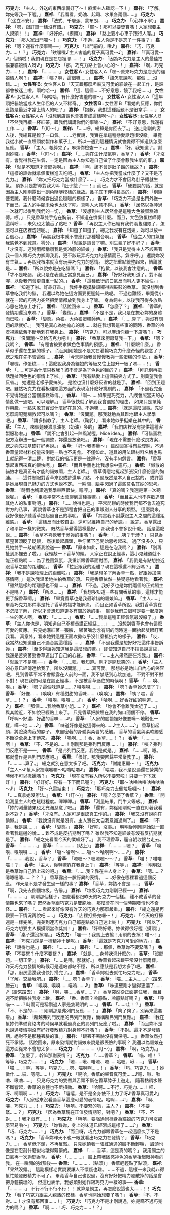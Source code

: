 **巧克力:** 「主人，外送的東西準備好了～！麻煩主人確認一下！」
**嘉祥:** 「了解。妳先等我一下喔。」
**嘉祥:** 「我看看，奶油、起司、水果各兩個……」
**巧克力:** 「（坐立不安）」
**嘉祥:** 「法式、千層派、蒙布朗……」
**巧克力:** 「（心神不寧）」
**嘉祥:** 「嗯，跟訂單一樣沒有錯。」
**巧克力:** 「耶～！那可以要獎賞嗎！人家想要主人摸頭！！」
**嘉祥:** 「好好好。（摸頭）」
**嘉祥:** 「路上要小心車子跟行人喔。」
**巧克力:** 「那人家出門囉～！」
**巧克力:** 「不過，主人你是不是忘了一件事？」
**嘉祥:** 「嗯？還有什麼事嗎──」
**巧克力:** 「出門前的，啾♪」
**嘉祥:** 「巧、巧克力……！？」
**巧克力:** 「欸嘿嘿♪主人害羞的樣子真可愛～♪」
**嘉祥:** 「『真可愛～♪』個頭啦！我們現在是在店裡耶……！」
**巧克力:** 「因為巧克力是主人的最佳拍擋兼貓娘情人呀♪」
**巧克力:** 「那，巧克力路上會小心的～！」
**嘉祥:** 「啊，巧克力……！」
**嘉祥:** 「…………」
**女性客Ａ:** 女性客人Ａ「嘿～原來巧克力是店長的貓娘情人啊？」
**嘉祥:** 「咦？啊，這個嘛……」
**嘉祥:** 「該怎麼說呢，那個……沒錯……」
**女性客Ｂ:** 女性客人Ｂ「天天跟那麼坦率又可愛的貓娘在一起工作，是誰都會被迷上啦。啊哈哈～」
**嘉祥:** 「這、這個……不好意思，饒了我吧……」
**女性客Ａ:** 女性客人Ａ「啊哈哈，有什麼好害羞的嘛～」
**女性客Ａ:** 女性客人Ａ「這年頭把貓娘當成人生伴侶的人又不稀奇。」
**女性客Ｂ:** 女性客Ｂ「看她的反應，你們應該是最近才當上情人的吧？」
**嘉祥:** 「抱歉，我對這種話題不是很拿手……」
**女性客Ａ:** 女性客人Ａ「沒想到店長也會害羞成這樣啊～♪」
**女性客Ｂ:** 女性客人Ｂ「不然我再續一杯紅茶，跟我們講講你們的事嘛～♪」
**嘉祥:** 「不好意思，我還有工作……」
**香草:** 「（盯～）」
**嘉祥:** 「……呼，總算是肯回去了。」
送走剛剛的客人後，我總算是鬆了一口氣。
……老實說，我實在拿這種戀愛話題很沒轍。
畢竟我從小就一直埋頭於製作和菓子上，
所以一遇到這種情況就會變得不知道該怎麼反應。
**香草:** 「主人，帳算完了，麻煩你檢查一下。」
**嘉祥:** 「好，我知道了。謝謝妳囉。」
**香草:** 「（盯～）」
**嘉祥:** 「……妳在生什麼氣啊，香草？」
**香草:** 「才沒有。會覺得我在生氣，一定是因為主人你知道自己做了什麼會惹我生氣的事。」
**嘉祥:** 「就是不知道才會問妳啊。」
**嘉祥:** 「啊，該不會是肚子餓的緣故？」
**嘉祥:** 「這樣的話妳就拿個蛋糕進去吃吧。」
**香草:** 「主人你把我當成什麼了？又不是巧克力。」
**嘉祥:** 「妳又把巧克力當成什麼了……」
巧克力才不會因為肚子餓就生氣。
頂多只是拼命對我大叫『肚子餓了──！』而已。
**香草:** 「硬要說的話，就是因為主人剛剛露出一副色瞇瞇模樣的緣故。鼻子底下伸得長長的。」
**嘉祥:** 「別隨便栽贓。我什麼時候露出過色瞇瞇的模樣了。」
**香草:** 「巧克力不過是出門外送一下而已，主人的手腳未免也太快了吧。真叫人大意不得。」
**香草:** 「居然以為睡過一次就可以得到我們的一切，」
**香草:** 「沒想到主人居然會是這種大色狼蛋糕師傅。哼。」
只見香草雙手抱在胸前，不知道在憤慨什麼。
而且，大色狼蛋糕師傅這稱呼……
未免也太饒舌了點吧？
**香草:** 「再說主人你已經有我們兩隻貓娘了，怎麼可以在店裡泡妞呢。」
**嘉祥:** 「知道了知道了。總之我沒有在泡妞，妳可以放一百個心。」
**嘉祥:** 「再說我根本就不會應付那種場合啊。」
**香草:** 「從主人的口氣裡我感覺不到誠意。零分。」
**嘉祥:** 「就說是誤會了嘛。別生氣了好不好？」
**香草:** 「才沒有。連時雨都稱讚我是隻冷靜的貓娘。」
**香草:** 「我只是覺得主人不該丟著我一個人跟巧克力卿卿我我，更不該玩弄巧克力的感情而已。氣呼呼。」
還說妳沒有生氣……
再說我根本就沒有玩弄巧克力的感情。
總之把重點統整起來，結論就是……
**嘉祥:** 「所以說妳是在吃醋嗎？」
**嘉祥:** 「抱歉，以後我會注意的。」
**香草:** 「才不是吃醋，我只是在表達正當意見而已。」
**嘉祥:** 「好好好我知道了。對不起喔，以後我們會更自重一點的。」
**香草:** 「這種敷衍的口氣反而叫人更不愉快。」
**嘉祥:** 「知道了啦。好乖好乖。」
我伸手摸摸臉頰嘟得圓鼓鼓的香草。
真沒想到香草會吃我們的醋，
我還以為她在這方面要更遲鈍一點呢。
不過也難怪，畢竟從小就在一起的巧克力突然把愛情都放到我身上了嘛。
身為飼主，以後我可得多放點心思在她身上才行。
**嘉祥:** 「話說回來……」
**香草:** 「怎麼了？」
**嘉祥:** 「香草的發情期還沒來嗎？」
**香草:** 「變態。」
**嘉祥:** 「不是不是，我只是在擔心妳的身體而已啦。」
**香草:** 「變態。色狼。大色狼蛋糕師傅。」
**嘉祥:** 「……算了，妳沒有問題的話就好。」
我可是真心為她擔心的說……
就在我想著這些事的同時，香草的冷漠視線依舊不斷地刺在我身上。
**嘉祥:** 「巧克力，可以麻煩你顧一下店嗎？」
**巧克力:** 「沒問題～交給巧克力吧！」
**嘉祥:** 「香草來廚房幫我一下。」
**香草:** 「嗯？我嗎？」
**香草:** 「有種會被要求做色色事情的預感。」
**嘉祥:** 「什麼跟什麼。」
香草似乎還在生氣的樣子。
而且剛剛她是不是又在灌輸巧克力什麼奇怪的觀念了？
總之現在先不管這個……
**嘉祥:** 「今天開始我會慢慢教妳一些蛋糕的作法。」
**香草:** 「喔喔，作蛋糕……！這麼說我身為貓娘的等級又往上提升一級了嗎……！」
**香草:** 「……可是為什麼只教我？該不會是為了色色的目的？」
**嘉祥:** 「拜託別再把話題扯回色色的事情上了啦。」
**香草:** 「我有點愛上這個搞笑方式了。別冀望我會反省。」
她還是老樣子愛搞笑。
是說也沒什麼好反省的就是了。
**嘉祥:** 「回到正題吧。雖然巧克力在看板貓娘這方面的表現沒什麼好挑剔的，」
**嘉祥:** 「不過我完全不覺得她適合當個蛋糕師傅。」
**香草:** 「啊─……如果是巧克力，八成會照當天的心情亂做一通吧。可以理解。」
香草很快就了解到我會選她的理由。
如果只是單純作興趣，一點失敗其實沒什麼好在意的。不過嘛……
**嘉祥:** 「就是這麼回事。先從怎麼調配麵糊教起可以嗎？」
**香草:** 「沒問題。那我就勉為其難地跟主人學學吧。」
**香草:** 「請多指教了，主人老師。（鞠躬）」
看來她似乎挺樂在其中的。
**香草:** 「主人，來個麵硬濃厚油花（奶油）多的」
**嘉祥:** 「我們店裡沒有提供這種客製服務啦。」
**香草:** 「說不定會引起一陣風潮喔。Nice idea。」
**嘉祥:** 「可惜蛋糕配方沒辦法一個一個調整，妳還是放棄吧。」
**嘉祥:** 「現在不需要什麼改良方案，總之妳先把基礎打好再說。」
**香草:** 「好～我盡量～」
雖然回答得有些曖昧，不過香草量起材料份量來倒是一點也不馬虎。
不僅如此，道具的用法跟材料名稱也馬上就記得一清二楚，
對於我的指示更是一律遵守，沒有半句怨言。
**嘉祥:** 「香草學起東西來真的很快呢。」
**嘉祥:** 「而且手藝也比我想像中靈巧。」
**香草:** 「懶散的貓娘才是真正有才能的貓娘啊，主人老師。」
香草得意地挺起那張沒什麼份量的胸脯。
……這件制服對香草來說或許還早了點。
不過既然是本人自己挑的，
或許這是她展現自己魅力的方式也說不定。
一瞬間，腦中閃過了這些莫名其妙的思考。
**香草:** 「時雨也稱讚過我學東西很快。嗯哼。」
**嘉祥:** 「真的嗎？我還是第一次聽說呢。」
**香草:** 「畢竟平常不太會聊到這種事嘛。」
**香草:** 「而且主人也不喜歡追問其他人的私事對吧。」
**嘉祥:** 「……說得也是。」
平常閒聊的時候我們都不會去追究對方的私事，
再說香草也不是那種會把自己的事跟別人分享的類型。
這麼說來，我好像很少聽香草提起過自己的事呢。
**香草:** 「其實我不討厭跟主人之間的這種距離感。」
**香草:** 「這樣反而比較自由，還可以維持自己的步調。」
說完，香草露出了和平常一樣的微笑。
既然香草覺得這樣最好，
那我也不會多說什麼。
話是這麼說……
**嘉祥:** 「香草不喜歡我干涉妳的事嗎？」
**香草:** 「……咦？干涉？」
只見香草歪著頭眨了眨眼，
然後皺起眉頭，手佇著下巴開始思考起來。
過了沒多久，只見她雙手一敲朝著我說道──
**香草:** 「原來如此，這是在泡我嗎？」
**嘉祥:** 「別再扯到那裡去了啦。」
我輕敲一下香草的頭。
人家正在說正經事，這小鬼難道就不能正經點嗎……
為了挽回氣氛，我重新跟香草面對面。
**嘉祥:** 「我倒是有點想拉近跟香草之間的距離呢。」
**香草:** 「拉近跟我的距離？現在這樣還不夠近嗎？」
**嘉祥:** 「我不是說物理上的距離啦。」
**嘉祥:** 「我是想多了解香草一點，好跟妳加深感情啊。」
這次我溫柔地拍拍香草的頭。
只是香草依然一臉疑惑地看著我。
**嘉祥:** 「雖然這樣的距離感也不錯……」
**嘉祥:** 「不過，我好歹也是妳們兩個的正式飼主不是嗎？」
**嘉祥:** 「所以……」
**嘉祥:** 「我想多知道一些有關香草的事，這樣才能更了解香草啊。」
**嘉祥:** 「畢竟香草也是我最珍惜的貓娘嘛。」
**香草:** 「主人……」
畢竟巧克力那件事是托了香草的福才能解決，
而且正如香草所說，我對香草實在不怎麼了解，
所以才會想知道更多有關於她的事。
畢竟我們三個可是要一起度過一生的家人啊。
**香草:** 「…………」
**香草:** 「……我拿這種正經氣氛最沒轍了。」
**香草:** 「主人你也是，明知道自己不擅長講正經話……」
……沒想到香草也會有這麼可愛的反應。
只見她漲紅著一張臉，
嘟著嘴念念有詞的同時還一面抬起雙眼盯著我看。
真意外，看來她對這種正面攻勢似乎沒什麼抵抗力的樣子。
**嘉祥:** 「哎，我當然也知道自己不適合說這種話……」
**嘉祥:** 「不過我還是想好好把這件事告訴妳，」
**嘉祥:** 「至少得讓妳知道我是這麼想的嘛。」
即使知道自己不擅長說這些，
我還是苦笑著對香草道出了自己的心聲。
**香草:** 「……主人果然是在泡我。」
**嘉祥:** 「就說了不是嘛──」
**香草:** 「……嗯，我知道。剛才是開玩笑的。」
**香草:** 「主人的心意已經傳達給我了，所以沒問題。」
……真可愛。
那想必是她出自內心的笑容吧。
見到香草平常不會顯露在人前的一面，我不禁感到心跳加速。
不對不對不對不對！
現在我們可是在談正經事，
不是被香草迷住的時候啊！
**香草:** 「……嗅、嗅。」
**香草:** 「嗯？這個味道是……？嗅嗅嗅……」
**嘉祥:** 「嗯？香草妳怎麼了？」
**香草:** 「好像……（嗅嗅）有種甜甜的香味……（嗅嗅）」
**嘉祥:** 「咦？喂，香草……！？」
**香草:** 「嗅嗅、嗅嗅……♪」
**香草:** 「哈啊……好香好甜的味道……♪」
**嘉祥:** 「那個……我說香草小姐……？」
**嘉祥:** 「妳會不會離我太近了……」
與其說近，不如說已經貼上來了。
只見香草把臉埋在我的胸口聞個不停。
**香草:** 「呼啊～好濃、好甜的香味……♪」
**香草:** 「人家的腦袋裡好像要嘩～地融化一樣，嘩～地……♪」
**香草:** 「味道好像是從這傳來的……♪主人……♪」
香草抬起頭，將臉湊向我的脖子。
來自密著的身體與柔唇的感觸。
香草的香氣與柔軟觸感不斷從全身上下傳來。
**嘉祥:** 「嗚啊……！香、香草……！？」
**香草:** 「…………啊！」
**香草:** 「不、不是的……！剛剛那是弗列門反應……！」
**嘉祥:** 「咦？弗列門反應不是――」
**香草:** 「是弗列門反應。我說是就是。」
**嘉祥:** 「……啊，嗯。那就當作是弗列門反應吧。」
**香草:** 「很好。那我要回歸平常業務了。」
**嘉祥:** 「…………算了。」
總之就別在意太多了吧。
**巧克力:** 「謝謝惠顧～！」
**巧克力:** 「主人～♪幫人家搔喉嚨嘛～咕嚕咕嚕♪」
**嘉祥:** 「喂喂，我不是說過還在營業的時候不可以撒嬌嗎？」
**巧克力:** 「現在沒有客人所以不要緊啦！只要一下下就好！」
**嘉祥:** 「好好好。只有一下下而已喔？」
**巧克力:** 「耶～咕嚕咕嚕咕嚕咕嚕～♪」
**巧克力:** 「好～充電結束！」
**巧克力:** 「那巧克力去倒垃圾囉～！」
**嘉祥:** 「……真拿她沒辦法。」
**香草:** 「（盯～）」
**嘉祥:** 「嗯？怎麼了香草？」
**香草:** 「開始測量主人的色瞇瞇程度。嗶嗶嗶。」
**香草:** 「測量結果，鬥牛犬等級。」
**嘉祥:** 「妳的測量結果也太充滿惡意了吧。」
**嘉祥:** 「還有，妳從剛剛就一直在盯著我看對不對？」
**香草:** 「才沒有。人家可是很認真工作的。」
**嘉祥:** 「我又沒有說妳在偷懶。」
**香草:** 「我說沒有就是沒有。主人實在太自我意識過剩了。」
**嘉祥:** 「不是，我是說……」
**香草:** 「變態。」
**嘉祥:** 「好吧，沒事。」
明明從剛剛開始就一直看著我這邊的說……
難不成是反抗期到了嗎？
雖然我不知道貓娘有沒有反抗期就是了。
**嘉祥:** 「總之先看看今天的業績好了。」
我不理香草，逕自朝收銀台走去。
**香草:** 「…………」
**香草:** 「…………（貼上）」
**嘉祥:** 「…………嗯？」
**香草:** 「嗅嗅、嗅嗅嗅……」
**香草:** 「吸～哈啊～……吸～～哈啊啊～……♪」
**嘉祥:** 「…………我說，香草？」
**香草:** 「嗯嗯～？嗯嗯嗯～～？」
**香草:** 「喵！？喵喵喵！？」
**香草:** 「主人，你幹嘛靠在我身上？」
**嘉祥:** 「等等，」
**嘉祥:** 「明明就是香草妳自己靠上來的吧。」
**香草:** 「……我？靠在主人身上？」
**香草:** 「嗯……？嗯嗯嗯嗯……？？？」
香草露出一臉訝異的表情。
……好像在哪裡看過這個反應。
昨天是不是才發生過一樣的事？
**嘉祥:** 「香草，妳該不會是……」
**香草:** 「啊，我先去倒個垃圾。告辭。」
**嘉祥:** 「垃圾巧克力剛剛已經──」
**嘉祥:** 「…………」
剛剛那個樣子，怎麼看都跟昨天的巧克力一個樣。
難不成香草的發情期也來了嗎？
既然香草跟巧克力是雙胞胎，
那麼會在同一個時期發情也不奇怪……
**嘉祥:** 「……看起來好像沒有昨天的巧克力那麼嚴重。」
**嘉祥:** 「總之還是再觀察一下情況再說吧……」
**巧克力:** 「店裡打掃完囉～！」
**巧克力:** 「今天的打掃還是一樣完美，完美到連巧克力自己都差點被自己迷上喲！」
**巧克力:** 「所以了，巧克力想要主人摸摸頭當作獎賞！」
**嘉祥:** 「好乖好乖。妳做得很好喔（摸頭）」
**香草:** 「桌子還沒擦喔。」
**巧克力:** 「喵──！我馬上去擦！用飛的去擦！喵～！」
**嘉祥:** 「巧克力還是一樣精神十足呢。」
**香草:** 「這就是巧克力可愛的地方。」
**嘉祥:** 「說得也是。」
**嘉祥:** 「…………」
**嘉祥:** 「……那個，香草妳不要緊嗎？」
**香草:** 「不要緊？什麼不要緊？」
**嘉祥:** 「就是……身體狀況什麼的。」
**香草:** 「沒問題。一切正常。」
**嘉祥:** 「……是嗎，那就好。」
香草看起來跟平常沒什麼兩樣。
昨天巧克力發情的時候可是連站都站不穩，
所以應該是我想太多了吧。
**嘉祥:** 「那，廚房這邊我也快打掃完了。」
**嘉祥:** 「香草妳就去幫忙巧克力吧。」
**香草:** 「了解。交給我吧。」
**嘉祥:** 「……嗯？香草？」
**香草:** 「喵……主人……♪（蹭來蹭去）」
**香草:** 「嗅嗅、嗅嗅……喵嗚……♪」
**香草:** 「味道壁剛才變得更濃了……♪（蹭來蹭去）」
**嘉祥:** 「啊，喂……香草……？」
香草突然從正面抱住我，
而且還不斷把臉往我身上蹭。
**嘉祥:** 「香、香草？冷靜點，冷靜點好嗎？」
**香草:** 「呼喵～……？時雨可是稱讚過人家是隻聰明的……」
**香草:** 「……哇！？」
**香草:** 「不、不是的……！剛剛那是弗列門反應……！」
**嘉祥:** 「夠了夠了，別再來這套啦。」
**香草:** 「超越弗列門反應的弗列門反應，簡稱超弗列門反應。」
**嘉祥:** 「我在幫妳們準備資格考的時候早就看過真正的弗列門反應了啦。」
**嘉祥:** 「而且妳不是也說過發情期沒有好好發散精力對身體不好嗎？」
**香草:** 「不對。這才不是發情期。絕對不是那種丟臉的事。」
**嘉祥:** 「跟丟不丟臉沒有關係吧……」
香草依然打死不承認。
話說回來，原來發情期對貓娘來說是很丟臉的事啊？
我還以為貓娘在這方面從來不會想太多……
**巧克力:** 「…………（盯～）」
**嘉祥:** 「啊，巧克力。」
**香草:** 「怎麼了，幹嘛那副表情？」
**巧克力:** 「……香草？」
**香草:** 「喵、喵！？等等，巧克力……！」
**巧克力:** 「嗯……啾、唔嗯、嗯……哈嗯、啾……」
**香草:** 「喵……！啊，等等，巧克力……嗯、喵啊啊……！」
**香草:** 「巧、巧克力……！妳做什……喵、嗯嗯……！」
**巧克力:** 「啊哈，香草的聲音真可愛……♪嗯、啾、啾嚕、啾嚕……」
只見巧克力的雙唇與舌頭不斷在香草脖子上遊走。
隨著黏稠水聲不斷響起，香草的身體也不斷扭動。
**香草:** 「哈啊……不行，巧克力……！喵、呀、啊啊啊……！」
**巧克力:** 「嘻嘻，是不是全身使不上力了呀♪香草真可愛♪」
**巧克力:** 「人家從來沒看過香草這麼可愛的表情呢。哈啊……♪」
**嘉祥:** 「啊、喂，巧克力……！」
**巧克力:** 「嘻嘻。不要緊的喲，主人？」
**嘉祥:** 「不要緊……？」
**巧克力:** 「因為香草現在正值發情期呀，對吧？」
**香草:** 「不、不對……！我才沒有……！」
**巧克力:** 「嘻嘻，要瞞過同樣身為貓娘的巧克力可沒那麼容易喲～」
**巧克力:** 「妳看妳，身上的味道已經濃成這樣了……♪」
**香草:** 「巧、巧克力……！」
**巧克力:** 「而且呀，巧克力都跟香草在一起這麼久了不是嗎？」
**巧克力:** 「香草妳昨天不也一眼就看出巧克力在發情？」
**香草:** 「巧克力……」
香草低下頭，不再反駁。
只見她頂著一張紅通通的臉不斷輕喘，
眉頭也像是在忍耐什麼似地皺得緊緊的。
**嘉祥:** 「……香草，這是真的嗎？」
我用飼主的口氣再一次詢問香草。
**香草:** 「…………」
臉上帶著困惑神色的香草抬起眼神看向我。
在一瞬間的猶豫後──
**香草:** 「…………（點頭）」
香草輕輕點了點頭。
**嘉祥:** 「果然沒錯。」
這副模樣老實說要讓人不懷疑也難。
……不過，這樣一來我就非得幫忙她發散精力不可了。
畢竟香草自己也說過，沒有好好把精力發散掉的話是會把身體搞壞的。
但這也表示，我必須對她作跟巧克力一樣的事──
**香草:** 「…………」
不行不行不行不行！！
就算是飼主，再怎麼說這也太……！！
**巧克力:** 「看了巧克力跟主人親熱的模樣，香草也開始想要了嗎？」
**香草:** 「不、不對……！才沒有那回事……！」
**巧克力:** 「巧克力不是才剛說過，妳是瞞不過巧克力的嗎？」
**香草:** 「啊……！巧、巧克力……！？」
